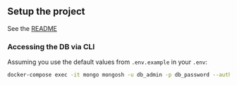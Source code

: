 

## Setup the project

See the [README](README.md)

### Accessing the DB via CLI

Assuming you use the default values from `.env.example` in your `.env`:

```bash
docker-compose exec -it mongo mongosh -u db_admin -p db_password --authenticationDatabase admin
```